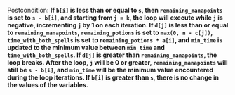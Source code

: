 Postcondition: **If `b[i]` is less than or equal to `s`, then `remaining_manapoints` is set to `s - b[i]`, and starting from `j = k`, the loop will execute while `j` is negative, incrementing `j` by 1 on each iteration. If `d[j]` is less than or equal to `remaining_manapoints`, `remaining_potions` is set to `max(0, n - c[j])`, `time_with_both_spells` is set to `remaining_potions * a[i]`, and `min_time` is updated to the minimum value between `min_time` and `time_with_both_spells`. If `d[j]` is greater than `remaining_manapoints`, the loop breaks. After the loop, `j` will be 0 or greater, `remaining_manapoints` will still be `s - b[i]`, and `min_time` will be the minimum value encountered during the loop iterations. If `b[i]` is greater than `s`, there is no change in the values of the variables.**

